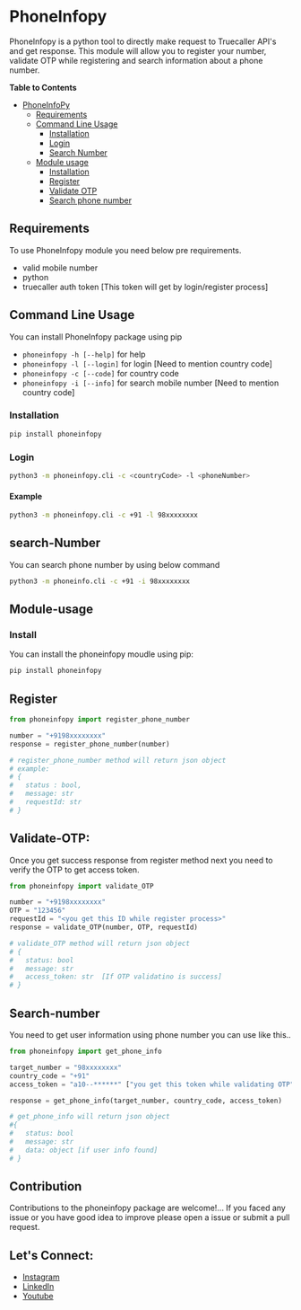 # PhoneInfopy

PhoneInfopy is a python tool to directly make request to Truecaller API's and get response. This module will allow you to register your number, validate OTP while registering and search information about a phone number.

**Table to Contents**
- [PhoneInfoPy](#PhoneInfoPy)
    - [Requirements](#requirements)
    - [Command Line Usage](#Command-line)
        - [Installation](#Installation)
        - [Login](#Login)
        - [Search Number](#search-number)
    - [Module usage](#Module-usage)
        - [Installation](#Install)
        - [Register](#Register)
        - [Validate OTP](#Validate-OTP)
        - [Search phone number](#Search-number)

## Requirements
To use PhoneInfopy module you need below pre requirements.
- valid mobile number
- python
- truecaller auth token [This token will get by login/register process]

## Command Line Usage
You can install PhoneInfopy package using pip

- `phoneinfopy -h [--help]` for help
- `phoneinfopy -l [--login]` for login [Need to mention country code]
- `phoneinfopy -c [--code]` for country code
- `phoneinfopy -i [--info]` for search mobile number [Need to mention country code]

### Installation
```bash
pip install phoneinfopy
```

### Login
```bash
python3 -m phoneinfopy.cli -c <countryCode> -l <phoneNumber>
```
#### Example
```bash
python3 -m phoneinfopy.cli -c +91 -l 98xxxxxxxx
```

## search-Number
You can search phone number by using below command
```bash
python3 -m phoneinfo.cli -c +91 -i 98xxxxxxxx
```

## Module-usage

### Install
You can install the phoneinfopy moudle using pip:
```bash
pip install phoneinfopy
```

## Register
```python
from phoneinfopy import register_phone_number

number = "+9198xxxxxxxx"
response = register_phone_number(number)

# register_phone_number method will return json object
# example:
# {
#   status : bool,
#   message: str
#   requestId: str
# }
```

## Validate-OTP:
Once you get success response from register method next you need to verify the OTP to get access token.


```python
from phoneinfopy import validate_OTP

number = "+9198xxxxxxxx"
OTP = "123456"
requestId = "<you get this ID while register process>"
response = validate_OTP(number, OTP, requestId)

# validate_OTP method will return json object
# {
#   status: bool
#   message: str
#   access_token: str  [If OTP validatino is success]
# }
```

## Search-number
You need to get user information using phone number you can use like this..
```python
from phoneinfopy import get_phone_info

target_number = "98xxxxxxxx"
country_code = "+91"
access_token = "a10--******" ["you get this token while validating OTP"]

response = get_phone_info(target_number, country_code, access_token)

# get_phone_info will return json object 
#{
#   status: bool
#   message: str
#   data: object [if user info found]
# }
```

## Contribution

Contributions to the phoneinfopy package are welcome!...
If you faced any issue or you have good idea to improve please open a issue or submit a pull request.

## Let's Connect:
- [Instagram](https://www.instagram.com/mr_3rr0r_501/)
- [LinkedIn](https://www.linkedin.com/in/yuvaraj-a-57a103171)
- [Youtube](https://youtube.com/@Mr3rr0r501)
